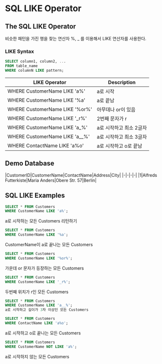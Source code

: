 # SQL LIKE Operator

## The SQL LIKE Operator
비슷한 패턴을 가진 행을 찾는 연산자
%, _ 를 이용해서 LIKE 연산자를 사용한다. 

### LIKE Syntax

```sql
SELECT column1, column2, ...
FROM table_name
WHERE columnN LIKE pattern;
```

| LIKE Operator | Description | 
|-|-|
| WHERE CustomerName LIKE 'a%' | a로 시작|
| WHERE CustomerName LIKE '%a' | a로 끝남|
| WHERE CustomerName LIKE '%or%'| 아무데나 or이 있음|
| WHERE CustomerName LIKE '_r%'| 2번째 문자가 r|
| WHERE CustomerName LIKE 'a_%'| a로 시작하고 최소 2글자 |
| WHERE CustomerName LIKE 'a__%'| a로 시작하고 최소 3글자 |
| WHERE ContactName LIKE 'a%o' | a로 시작하고 o로 끝남 |

## Demo Database
|CustomerID|CustomerName|ContactName|Address|City|
|-|-|-|-|
|1|Alfreds Futterkiste|Maria Anders|Obere Str. 57|Berlin|


## SQL LIKE Examples
```sql
SELECT * FROM Customers
WHERE CustomerName LIKE 'a%';
```
a로 시작하는 모든 Customers 리턴하기

```sql
SELECT * FROM Customers
WHERE CustomerName LIKE '%a';
```
CustomerName이 a로 끝나는 모든 Customers

```sql
SELECT * FROM Customers
WHERE CustomerName LIKE '%or%';
```
가운데 or 문자가 등장하는 모든 Customers

```sql
SELECT * FROM Customers
WHERE CustomerName LIKE '_r%';
```
두번째 위치가 r인 모든 Customers

```sql
SELECT * FROM Customers
WHERE CustomerName LIKE 'a__%';
a로 시작하고 길이가 3자 이상인 모든 Customers
```

```sql
SELECT * FROM Customers
WHERE ContactName LIKE 'a%o';
```
a로 시작하고 o로 끝나는 모든 Customers

```sql
SELECT * FROM Customers
WHERE CustomerName NOT LIKE 'a%';
```
a로 시작하지 않는 모든 Customers

